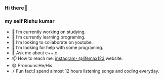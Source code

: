 ### Hi there👋
### my self Rishu kumar 


- 🔭 I’m currently working on studying.
- 🌱 I’m currently learning programing.
- 👯 I’m looking to collaborate on youtube.
- 🤔 I’m looking for help with some programing.
- 💬 Ask me about c++,c .
- 📫 How to reach me: [instagram- @lifemax123](https://www.instagram.com/lifemax_r),website.
- 😄 Pronouns:He/His
- ⚡ Fun fact:I spend almost 12 hours listening songs and coding everyday.
